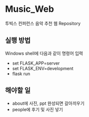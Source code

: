 # Music_Web
투빅스 컨퍼런스 음악 추천 웹 Repository

## 실행 방법

Windows shell에 다음과 같이 명령어 입력

- set FLASK_APP=server
- set FLASK_ENV=development
- flask run

## 해야할 일
- about에 사진, ppt 완성되면 갈아끼우기
- people에 후기 및 사진 넣기

